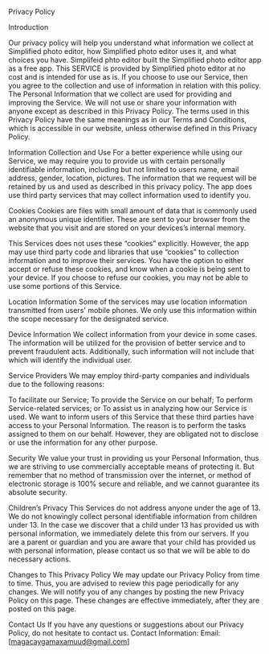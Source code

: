 Privacy Policy

Introduction

Our privacy policy will help you understand what information we collect at Simplified photo editor,
how Simplified photo editor  uses it, and what choices you have. Simplifeid phto editor built the Simplified photo editor app as a free app.
This SERVICE is provided by Simplified photo editor at no cost and is intended for use as is. If you choose to use our Service,
then you agree to the collection and use of information in relation with this policy. 
The Personal Information that we collect are used for providing and improving the Service.
We will not use or share your information with anyone except as described in this Privacy Policy. 
The terms used in this Privacy Policy have the same meanings as in our Terms and Conditions, which is accessible in our website,
unless otherwise defined in this Privacy Policy.

Information Collection and Use For a better experience while using our Service,
we may require you to provide us with certain personally identifiable information,
including but not limited to users name, email address, gender, location, pictures.
The information that we request will be retained by us and used as described in this privacy policy. 
The app does use third party services that may collect information used to identify you.

Cookies Cookies are files with small amount of data that is commonly used an anonymous unique identifier.
These are sent to your browser from the website that you visit and are stored on your devices’s internal memory.

This Services does not uses these “cookies” explicitly.
However, the app may use third party code and libraries that use “cookies” to collection information and to improve their services.
You have the option to either accept or refuse these cookies, and know when a cookie is being sent to your device.
If you choose to refuse our cookies, you may not be able to use some portions of this Service.

Location Information Some of the services may use location information transmitted from users' mobile phones.
We only use this information within the scope necessary for the designated service.

Device Information We collect information from your device in some cases.
The information will be utilized for the provision of better service and to prevent fraudulent acts. 
Additionally, such information will not include that which will identify the individual user.

Service Providers We may employ third-party companies and individuals due to the following reasons:

To facilitate our Service; To provide the Service on our behalf; To perform Service-related services; or To assist us in analyzing how our Service is used. We want to inform users of this Service that these third parties have access to your Personal Information. The reason is to perform the tasks assigned to them on our behalf. However, they are obligated not to disclose or use the information for any other purpose.

Security We value your trust in providing us your Personal Information, thus we are striving to use commercially acceptable means of protecting it. But remember that no method of transmission over the internet, or method of electronic storage is 100% secure and reliable, and we cannot guarantee its absolute security.

Children’s Privacy This Services do not address anyone under the age of 13. We do not knowingly collect personal identifiable information from children under 13. In the case we discover that a child under 13 has provided us with personal information, we immediately delete this from our servers. If you are a parent or guardian and you are aware that your child has provided us with personal information, please contact us so that we will be able to do necessary actions.

Changes to This Privacy Policy We may update our Privacy Policy from time to time. Thus, you are advised to review this page periodically for any changes. We will notify you of any changes by posting the new Privacy Policy on this page. These changes are effective immediately, after they are posted on this page.

Contact Us If you have any questions or suggestions about our Privacy Policy, do not hesitate to contact us. Contact Information: Email: [magacaygamaxamuud@gmail.com]
